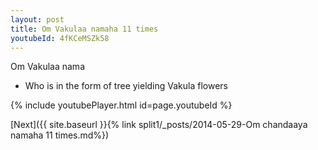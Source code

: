 ```yaml
---
layout: post
title: Om Vakulaa namaha 11 times
youtubeId: 4fKCeMSZk58
---
```

 
 
Om Vakulaa nama 
 
 -  Who is in the form of tree yielding Vakula flowers 
 
  
 
  
 
 
 
 
 
 


{% include youtubePlayer.html id=page.youtubeId %}
 
[Next]({{ site.baseurl }}{% link  split1/_posts/2014-05-29-Om chandaaya namaha 11 times.md%})
 
